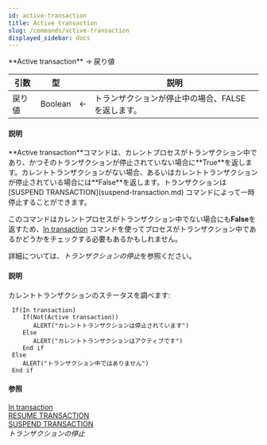 ```yaml
---
id: active-transaction
title: Active transaction
slug: /commands/active-transaction
displayed_sidebar: docs
---
```


<!--REF #_command_.Active transaction.Syntax-->**Active transaction** -> 戻り値<!-- END REF-->
<!--REF #_command_.Active transaction.Params-->
| 引数 | 型 |  | 説明 |
| --- | --- | --- | --- |
| 戻り値 | Boolean | &larr; | トランザクションが停止中の場合、FALSE を返します。 |

<!-- END REF-->

#### 説明 

<!--REF #_command_.Active transaction.Summary-->**Active transaction**コマンドは、カレントプロセスがトランザクション中であり、かつそのトランザクションが停止されていない場合に**True**を返します。<!-- END REF-->カレントトランザクションがない場合、あるいはカレントトランザクションが停止されている場合には**False**を返します。トランザクションは [SUSPEND TRANSACTION](suspend-transaction.md) コマンドによって一時停止することができます。

このコマンドはカレントプロセスがトランザクション中でない場合にも**False**を返すため、[In transaction](in-transaction.md) コマンドを使ってプロセスがトランザクション中であるかどうかをチェックする必要もあるかもしれません。

詳細については、*トランザクションの停止*を参照ください。

#### 説明 

カレントトランザクションのステータスを調べます:

```4d
 If(In transaction)
    If(Not(Active transaction))
       ALERT("カレントトランザクションは停止されています")
    Else
       ALERT("カレントトランザクションはアクティブです")
    End if
 Else
    ALERT("トランザクション中ではありません")
 End if
```

#### 参照 

[In transaction](in-transaction.md)  
[RESUME TRANSACTION](resume-transaction.md)  
[SUSPEND TRANSACTION](suspend-transaction.md)  
*トランザクションの停止*  